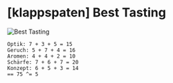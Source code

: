 # \[klappspaten\] Best Tasting

![Best Tasting](https://farm8.staticflickr.com/7839/31664773447_e7178f2283_h.jpg)

```text
Optik: 7 + 3 + 5 = 15
Geruch: 5 + 7 + 4 = 16
Aromen: 4 + 4 + 2 = 10
Schärfe: 7 + 6 + 7 = 20
Konzept: 6 + 5 + 3 = 14
== 75 ^= 5
```

